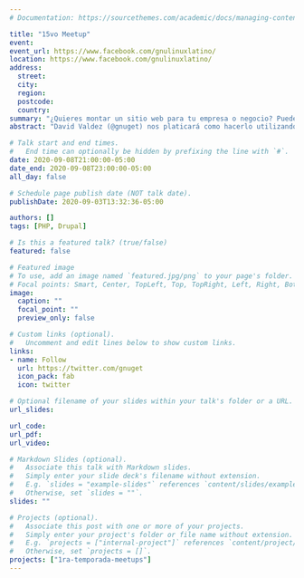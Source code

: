 ```yaml
---
# Documentation: https://sourcethemes.com/academic/docs/managing-content/

title: "15vo Meetup"
event:
event_url: https://www.facebook.com/gnulinuxlatino/
location: https://www.facebook.com/gnulinuxlatino/
address:
  street:
  city:
  region:
  postcode:
  country:
summary: "¿Quieres montar un sitio web para tu empresa o negocio? Puedes hacerlo con Drupal."
abstract: "David Valdez (@gnuget) nos platicará como hacerlo utilizando el framework Drupal así como también poder contribuir al desarrollo de este exitoso proyecto."

# Talk start and end times.
#   End time can optionally be hidden by prefixing the line with `#`.
date: 2020-09-08T21:00:00-05:00
date_end: 2020-09-08T23:00:00-05:00
all_day: false

# Schedule page publish date (NOT talk date).
publishDate: 2020-09-03T13:32:36-05:00

authors: []
tags: [PHP, Drupal]

# Is this a featured talk? (true/false)
featured: false

# Featured image
# To use, add an image named `featured.jpg/png` to your page's folder.
# Focal points: Smart, Center, TopLeft, Top, TopRight, Left, Right, BottomLeft, Bottom, BottomRight.
image:
  caption: ""
  focal_point: ""
  preview_only: false

# Custom links (optional).
#   Uncomment and edit lines below to show custom links.
links:
- name: Follow
  url: https://twitter.com/gnuget
  icon_pack: fab
  icon: twitter

# Optional filename of your slides within your talk's folder or a URL.
url_slides:

url_code:
url_pdf:
url_video: 

# Markdown Slides (optional).
#   Associate this talk with Markdown slides.
#   Simply enter your slide deck's filename without extension.
#   E.g. `slides = "example-slides"` references `content/slides/example-slides.md`.
#   Otherwise, set `slides = ""`.
slides: ""

# Projects (optional).
#   Associate this post with one or more of your projects.
#   Simply enter your project's folder or file name without extension.
#   E.g. `projects = ["internal-project"]` references `content/project/deep-learning/index.md`.
#   Otherwise, set `projects = []`.
projects: ["1ra-temporada-meetups"]
---
```

